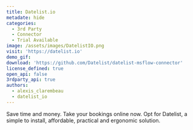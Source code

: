 ```yaml
---
title: Datelist.io
metadate: hide
categories:
  - 3rd Party
  - Connector
  - Trial Available
image: /assets/images/DatelistIO.png
visit: 'https://datelist.io'
demo_gif:
download: 'https://github.com/Datelist/datelist-msflow-connector'
license_defined: true
open_api: false
3rdparty_api: true
authors:
  - alexis_clarembeau
  - datelist_io
---
```

Save time and money. Take your bookings online now. Opt for Datelist, a simple to install, affordable, practical and ergonomic solution.
